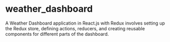 # weather_dashboard
A Weather Dashboard application in React.js with Redux involves setting up the Redux store, defining actions, reducers, and creating reusable components for different parts of the dashboard. 
